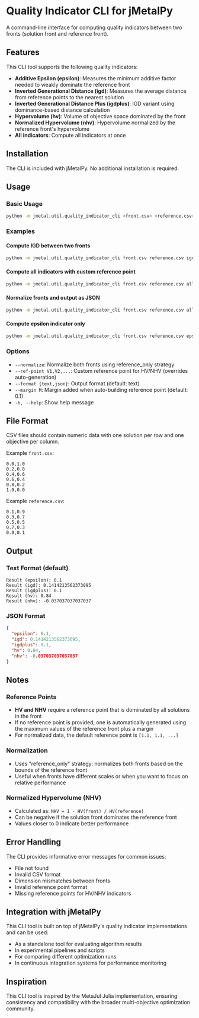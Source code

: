 # Quality Indicator CLI for jMetalPy

A command-line interface for computing quality indicators between two fronts (solution front and reference front).

## Features

This CLI tool supports the following quality indicators:

- **Additive Epsilon (epsilon)**: Measures the minimum additive factor needed to weakly dominate the reference front
- **Inverted Generational Distance (igd)**: Measures the average distance from reference points to the nearest solution
- **Inverted Generational Distance Plus (igdplus)**: IGD variant using dominance-based distance calculation
- **Hypervolume (hv)**: Volume of objective space dominated by the front
- **Normalized Hypervolume (nhv)**: Hypervolume normalized by the reference front's hypervolume
- **All indicators**: Compute all indicators at once

## Installation

The CLI is included with jMetalPy. No additional installation is required.

## Usage

### Basic Usage

```bash
python -m jmetal.util.quality_indicator_cli <front.csv> <reference.csv> <indicator> [options]
```

### Examples

#### Compute IGD between two fronts
```bash
python -m jmetal.util.quality_indicator_cli front.csv reference.csv igd
```

#### Compute all indicators with custom reference point
```bash
python -m jmetal.util.quality_indicator_cli front.csv reference.csv all --ref-point 2.0,2.0
```

#### Normalize fronts and output as JSON
```bash
python -m jmetal.util.quality_indicator_cli front.csv reference.csv all --normalize --format json
```

#### Compute epsilon indicator only
```bash
python -m jmetal.util.quality_indicator_cli front.csv reference.csv epsilon
```

### Options

- `--normalize`: Normalize both fronts using reference_only strategy
- `--ref-point V1,V2,...`: Custom reference point for HV/NHV (overrides auto-generation)
- `--format {text,json}`: Output format (default: text)
- `--margin M`: Margin added when auto-building reference point (default: 0.1)
- `-h, --help`: Show help message

## File Format

CSV files should contain numeric data with one solution per row and one objective per column.

Example `front.csv`:
```
0.0,1.0
0.2,0.8
0.4,0.6
0.6,0.4
0.8,0.2
1.0,0.0
```

Example `reference.csv`:
```
0.1,0.9
0.3,0.7
0.5,0.5
0.7,0.3
0.9,0.1
```

## Output

### Text Format (default)
```
Result (epsilon): 0.1
Result (igd): 0.1414213562373095
Result (igdplus): 0.1
Result (hv): 0.84
Result (nhv): -0.037037037037037
```

### JSON Format
```json
{
  "epsilon": 0.1,
  "igd": 0.1414213562373095,
  "igdplus": 0.1,
  "hv": 0.84,
  "nhv": -0.037037037037037
}
```

## Notes

### Reference Points
- **HV and NHV** require a reference point that is dominated by all solutions in the front
- If no reference point is provided, one is automatically generated using the maximum values of the reference front plus a margin
- For normalized data, the default reference point is `[1.1, 1.1, ...]`

### Normalization
- Uses "reference_only" strategy: normalizes both fronts based on the bounds of the reference front
- Useful when fronts have different scales or when you want to focus on relative performance

### Normalized Hypervolume (NHV)
- Calculated as: `NHV = 1 - HV(front) / HV(reference)`
- Can be negative if the solution front dominates the reference front
- Values closer to 0 indicate better performance

## Error Handling

The CLI provides informative error messages for common issues:
- File not found
- Invalid CSV format
- Dimension mismatches between fronts
- Invalid reference point format
- Missing reference points for HV/NHV indicators

## Integration with jMetalPy

This CLI tool is built on top of jMetalPy's quality indicator implementations and can be used:
- As a standalone tool for evaluating algorithm results
- In experimental pipelines and scripts
- For comparing different optimization runs
- In continuous integration systems for performance monitoring

## Inspiration

This CLI tool is inspired by the MetaJul Julia implementation, ensuring consistency and compatibility with the broader multi-objective optimization community.